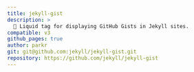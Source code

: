 ```yaml
---
title: jekyll-gist
description: >
  📃 Liquid tag for displaying GitHub Gists in Jekyll sites.
compatible: v3
github_pages: true
author: parkr
git: git@github.com:jekyll/jekyll-gist.git
repository: https://github.com/jekyll/jekyll-gist
---
```

